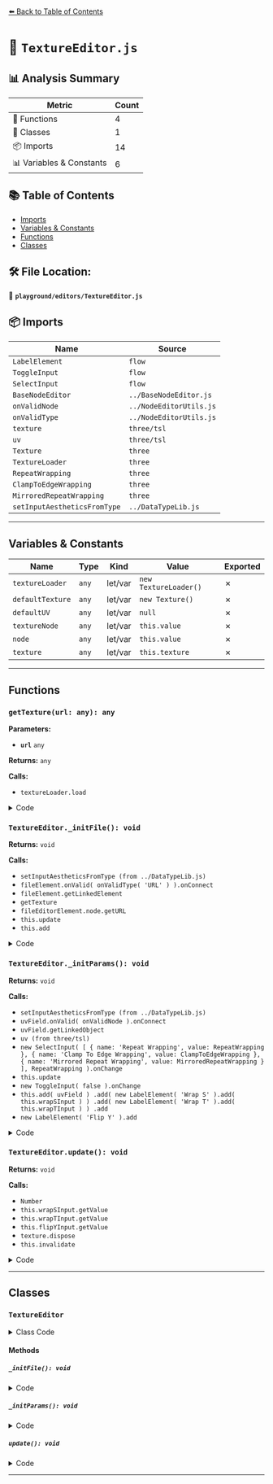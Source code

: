 [⬅️ Back to Table of Contents](../../index.md)

# 📄 `TextureEditor.js`

## 📊 Analysis Summary

| Metric | Count |
|--------|-------|
| 🔧 Functions | 4 |
| 🧱 Classes | 1 |
| 📦 Imports | 14 |
| 📊 Variables & Constants | 6 |

## 📚 Table of Contents

- [Imports](#imports)
- [Variables & Constants](#variables-constants)
- [Functions](#functions)
- [Classes](#classes)

## 🛠️ File Location:
📂 **`playground/editors/TextureEditor.js`**

## 📦 Imports

| Name | Source |
|------|--------|
| `LabelElement` | `flow` |
| `ToggleInput` | `flow` |
| `SelectInput` | `flow` |
| `BaseNodeEditor` | `../BaseNodeEditor.js` |
| `onValidNode` | `../NodeEditorUtils.js` |
| `onValidType` | `../NodeEditorUtils.js` |
| `texture` | `three/tsl` |
| `uv` | `three/tsl` |
| `Texture` | `three` |
| `TextureLoader` | `three` |
| `RepeatWrapping` | `three` |
| `ClampToEdgeWrapping` | `three` |
| `MirroredRepeatWrapping` | `three` |
| `setInputAestheticsFromType` | `../DataTypeLib.js` |


---

## Variables & Constants

| Name | Type | Kind | Value | Exported |
|------|------|------|-------|----------|
| `textureLoader` | `any` | let/var | `new TextureLoader()` | ✗ |
| `defaultTexture` | `any` | let/var | `new Texture()` | ✗ |
| `defaultUV` | `any` | let/var | `null` | ✗ |
| `textureNode` | `any` | let/var | `this.value` | ✗ |
| `node` | `any` | let/var | `this.value` | ✗ |
| `texture` | `any` | let/var | `this.texture` | ✗ |


---

## Functions

### `getTexture(url: any): any`

**Parameters:**

- **`url`** `any`

**Returns:** `any`

**Calls:**

- `textureLoader.load`

<details><summary>Code</summary>

```typescript
( url ) => {

	return textureLoader.load( url );

}
```
</details>

### `TextureEditor._initFile(): void`

**Returns:** `void`

**Calls:**

- `setInputAestheticsFromType (from ../DataTypeLib.js)`
- `fileElement.onValid( onValidType( 'URL' ) ).onConnect`
- `fileElement.getLinkedElement`
- `getTexture`
- `fileEditorElement.node.getURL`
- `this.update`
- `this.add`

<details><summary>Code</summary>

```typescript
_initFile() {

		const fileElement = setInputAestheticsFromType( new LabelElement( 'File' ), 'URL' );

		fileElement.onValid( onValidType( 'URL' ) ).onConnect( () => {

			const textureNode = this.value;
			const fileEditorElement = fileElement.getLinkedElement();

			this.texture = fileEditorElement ? getTexture( fileEditorElement.node.getURL() ) : null;

			textureNode.value = this.texture || defaultTexture;

			this.update();

		}, true );

		this.add( fileElement );

	}
```
</details>

### `TextureEditor._initParams(): void`

**Returns:** `void`

**Calls:**

- `setInputAestheticsFromType (from ../DataTypeLib.js)`
- `uvField.onValid( onValidNode ).onConnect`
- `uvField.getLinkedObject`
- `uv (from three/tsl)`
- `new SelectInput( [
			{ name: 'Repeat Wrapping', value: RepeatWrapping },
			{ name: 'Clamp To Edge Wrapping', value: ClampToEdgeWrapping },
			{ name: 'Mirrored Repeat Wrapping', value: MirroredRepeatWrapping }
		], RepeatWrapping ).onChange`
- `this.update`
- `new ToggleInput( false ).onChange`
- `this.add( uvField )
			.add( new LabelElement( 'Wrap S' ).add( this.wrapSInput ) )
			.add( new LabelElement( 'Wrap T' ).add( this.wrapTInput ) )
			.add`
- `new LabelElement( 'Flip Y' ).add`

<details><summary>Code</summary>

```typescript
_initParams() {

		const uvField = setInputAestheticsFromType( new LabelElement( 'UV' ), 'Vector2' );

		uvField.onValid( onValidNode ).onConnect( () => {

			const node = this.value;

			node.uvNode = uvField.getLinkedObject() || defaultUV || ( defaultUV = uv() );

		} );

		this.wrapSInput = new SelectInput( [
			{ name: 'Repeat Wrapping', value: RepeatWrapping },
			{ name: 'Clamp To Edge Wrapping', value: ClampToEdgeWrapping },
			{ name: 'Mirrored Repeat Wrapping', value: MirroredRepeatWrapping }
		], RepeatWrapping ).onChange( () => {

			this.update();

		} );

		this.wrapTInput = new SelectInput( [
			{ name: 'Repeat Wrapping', value: RepeatWrapping },
			{ name: 'Clamp To Edge Wrapping', value: ClampToEdgeWrapping },
			{ name: 'Mirrored Repeat Wrapping', value: MirroredRepeatWrapping }
		], RepeatWrapping ).onChange( () => {

			this.update();

		} );

		this.flipYInput = new ToggleInput( false ).onChange( () => {

			this.update();

		} );

		this.add( uvField )
			.add( new LabelElement( 'Wrap S' ).add( this.wrapSInput ) )
			.add( new LabelElement( 'Wrap T' ).add( this.wrapTInput ) )
			.add( new LabelElement( 'Flip Y' ).add( this.flipYInput ) );

	}
```
</details>

### `TextureEditor.update(): void`

**Returns:** `void`

**Calls:**

- `Number`
- `this.wrapSInput.getValue`
- `this.wrapTInput.getValue`
- `this.flipYInput.getValue`
- `texture.dispose`
- `this.invalidate`

<details><summary>Code</summary>

```typescript
update() {

		const texture = this.texture;

		if ( texture ) {

			texture.wrapS = Number( this.wrapSInput.getValue() );
			texture.wrapT = Number( this.wrapTInput.getValue() );
			texture.flipY = this.flipYInput.getValue();
			texture.dispose();

			this.invalidate();

		}

	}
```
</details>


---

## Classes

### `TextureEditor`

<details><summary>Class Code</summary>

```ts
export class TextureEditor extends BaseNodeEditor {

	constructor() {

		const node = texture( defaultTexture );

		super( 'Texture', node, 250 );

		this.texture = null;

		this._initFile();
		this._initParams();

		this.onValidElement = () => {};

	}

	_initFile() {

		const fileElement = setInputAestheticsFromType( new LabelElement( 'File' ), 'URL' );

		fileElement.onValid( onValidType( 'URL' ) ).onConnect( () => {

			const textureNode = this.value;
			const fileEditorElement = fileElement.getLinkedElement();

			this.texture = fileEditorElement ? getTexture( fileEditorElement.node.getURL() ) : null;

			textureNode.value = this.texture || defaultTexture;

			this.update();

		}, true );

		this.add( fileElement );

	}

	_initParams() {

		const uvField = setInputAestheticsFromType( new LabelElement( 'UV' ), 'Vector2' );

		uvField.onValid( onValidNode ).onConnect( () => {

			const node = this.value;

			node.uvNode = uvField.getLinkedObject() || defaultUV || ( defaultUV = uv() );

		} );

		this.wrapSInput = new SelectInput( [
			{ name: 'Repeat Wrapping', value: RepeatWrapping },
			{ name: 'Clamp To Edge Wrapping', value: ClampToEdgeWrapping },
			{ name: 'Mirrored Repeat Wrapping', value: MirroredRepeatWrapping }
		], RepeatWrapping ).onChange( () => {

			this.update();

		} );

		this.wrapTInput = new SelectInput( [
			{ name: 'Repeat Wrapping', value: RepeatWrapping },
			{ name: 'Clamp To Edge Wrapping', value: ClampToEdgeWrapping },
			{ name: 'Mirrored Repeat Wrapping', value: MirroredRepeatWrapping }
		], RepeatWrapping ).onChange( () => {

			this.update();

		} );

		this.flipYInput = new ToggleInput( false ).onChange( () => {

			this.update();

		} );

		this.add( uvField )
			.add( new LabelElement( 'Wrap S' ).add( this.wrapSInput ) )
			.add( new LabelElement( 'Wrap T' ).add( this.wrapTInput ) )
			.add( new LabelElement( 'Flip Y' ).add( this.flipYInput ) );

	}

	update() {

		const texture = this.texture;

		if ( texture ) {

			texture.wrapS = Number( this.wrapSInput.getValue() );
			texture.wrapT = Number( this.wrapTInput.getValue() );
			texture.flipY = this.flipYInput.getValue();
			texture.dispose();

			this.invalidate();

		}

	}

}
```
</details>

#### Methods

##### `_initFile(): void`

<details><summary>Code</summary>

```ts
_initFile() {

		const fileElement = setInputAestheticsFromType( new LabelElement( 'File' ), 'URL' );

		fileElement.onValid( onValidType( 'URL' ) ).onConnect( () => {

			const textureNode = this.value;
			const fileEditorElement = fileElement.getLinkedElement();

			this.texture = fileEditorElement ? getTexture( fileEditorElement.node.getURL() ) : null;

			textureNode.value = this.texture || defaultTexture;

			this.update();

		}, true );

		this.add( fileElement );

	}
```
</details>

##### `_initParams(): void`

<details><summary>Code</summary>

```ts
_initParams() {

		const uvField = setInputAestheticsFromType( new LabelElement( 'UV' ), 'Vector2' );

		uvField.onValid( onValidNode ).onConnect( () => {

			const node = this.value;

			node.uvNode = uvField.getLinkedObject() || defaultUV || ( defaultUV = uv() );

		} );

		this.wrapSInput = new SelectInput( [
			{ name: 'Repeat Wrapping', value: RepeatWrapping },
			{ name: 'Clamp To Edge Wrapping', value: ClampToEdgeWrapping },
			{ name: 'Mirrored Repeat Wrapping', value: MirroredRepeatWrapping }
		], RepeatWrapping ).onChange( () => {

			this.update();

		} );

		this.wrapTInput = new SelectInput( [
			{ name: 'Repeat Wrapping', value: RepeatWrapping },
			{ name: 'Clamp To Edge Wrapping', value: ClampToEdgeWrapping },
			{ name: 'Mirrored Repeat Wrapping', value: MirroredRepeatWrapping }
		], RepeatWrapping ).onChange( () => {

			this.update();

		} );

		this.flipYInput = new ToggleInput( false ).onChange( () => {

			this.update();

		} );

		this.add( uvField )
			.add( new LabelElement( 'Wrap S' ).add( this.wrapSInput ) )
			.add( new LabelElement( 'Wrap T' ).add( this.wrapTInput ) )
			.add( new LabelElement( 'Flip Y' ).add( this.flipYInput ) );

	}
```
</details>

##### `update(): void`

<details><summary>Code</summary>

```ts
update() {

		const texture = this.texture;

		if ( texture ) {

			texture.wrapS = Number( this.wrapSInput.getValue() );
			texture.wrapT = Number( this.wrapTInput.getValue() );
			texture.flipY = this.flipYInput.getValue();
			texture.dispose();

			this.invalidate();

		}

	}
```
</details>


---